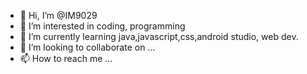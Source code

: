 - 👋 Hi, I’m @IM9029
- 👀 I’m interested in coding, programming
- 🌱 I’m currently learning java,javascript,css,android studio, web dev.
- 💞️ I’m looking to collaborate on ...
- 📫 How to reach me ...

<!---
IM9029/IM9029 is a ✨ special ✨ repository because its `README.md` (this file) appears on your GitHub profile.
You can click the Preview link to take a look at your changes.
--->
